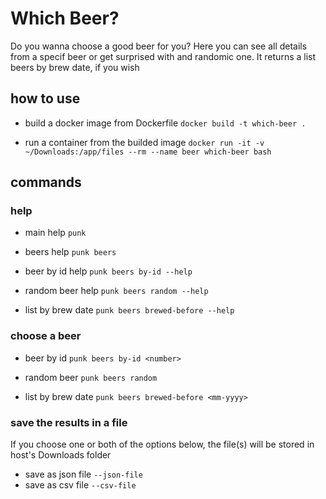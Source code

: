 # Which Beer?
Do you wanna choose a good beer for you?
Here you can see all details from a specif beer
or get surprised with and randomic one.
It returns a list beers by brew date, if you wish


## how to use

- build a docker image from Dockerfile `docker build -t which-beer .`

- run a container from the builded image `docker run -it -v ~/Downloads:/app/files --rm --name beer which-beer bash`

## commands

### help

- main help `punk`

- beers help `punk beers`

- beer by id help `punk beers by-id --help`

- random beer help `punk beers random --help`

- list by brew date `punk beers brewed-before --help`


### choose a beer

- beer by id `punk beers by-id <number>`

- random beer `punk beers random`

- list by brew date `punk beers brewed-before <mm-yyyy>`

### save the results in a file

If you choose one or both of the options below, the file(s) will be stored in host's Downloads folder

- save as json file `--json-file`
- save as csv file `--csv-file`
